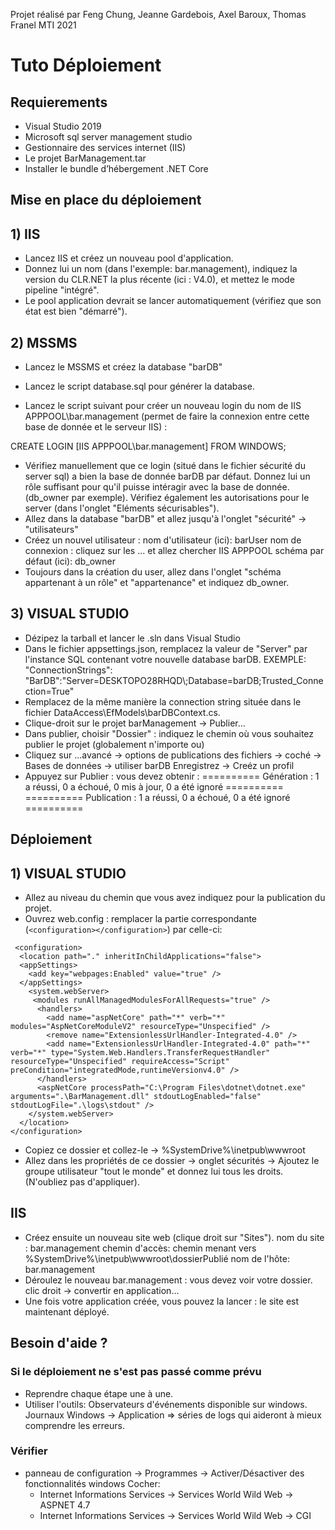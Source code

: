 ﻿Projet réalisé par Feng Chung, Jeanne Gardebois, Axel Baroux, Thomas Franel
MTI 2021

# Tuto Déploiement
## Requierements
* Visual Studio 2019
* Microsoft sql server management studio
* Gestionnaire des services internet (IIS)
* Le projet BarManagement.tar
* Installer le bundle d’hébergement .NET Core
## Mise en place du déploiement
## 1) IIS
* Lancez IIS et créez un nouveau pool d'application.
* Donnez lui un nom (dans l'exemple: bar.management), indiquez la version du CLR.NET la plus récente (ici : V4.0), et mettez le mode pipeline "intégré".
* Le pool application devrait se lancer automatiquement (vérifiez que son état est bien "démarré").

## 2) MSSMS
* Lancez le MSSMS et créez la database "barDB"
* Lancez le script database.sql pour générer la database.

* Lancez le script suivant pour créer un nouveau login du nom de IIS APPPOOL\bar.management (permet de faire la connexion entre cette base de donnée et le serveur IIS) :

 CREATE LOGIN [IIS APPPOOL\bar.management] FROM WINDOWS;
* Vérifiez manuellement que ce login (situé dans le fichier sécurité du server sql) a bien la base de donnée barDB par défaut. Donnez lui un rôle suffisant pour qu'il puisse intéragir avec la base de donnée. (db_owner par exemple). Vérifiez également les autorisations pour le server (dans l'onglet "Eléments sécurisables").
* Allez dans la database "barDB" et allez jusqu'à l'onglet "sécurité" -> "utilisateurs"
*  Créez un nouvel utilisateur :
nom d'utilisateur (ici): barUser
nom de connexion : cliquez sur les ... et allez chercher IIS APPPOOL
schéma par défaut (ici): db_owner
* Toujours dans la création du user, allez dans l'onglet "schéma appartenant à un rôle"  et "appartenance" et indiquez db_owner.

## 3) VISUAL STUDIO
* Dézipez la tarball et lancer le .sln dans Visual Studio
* Dans le fichier appsettings.json,  remplacez la valeur de "Server" par l'instance SQL contenant votre nouvelle database barDB.
EXEMPLE:
"ConnectionStrings": "BarDB":"Server=DESKTOPO28RHQD\\;Database=barDB;Trusted_Connection=True"
* Remplacez de la même manière la connection string située dans le fichier DataAccess\EfModels\barDBContext.cs.
* Clique-droit sur le projet barManagement -> Publier...
* Dans publier, choisir "Dossier" : indiquez le chemin où vous souhaitez publier le projet (globalement n'importe ou)
* Cliquez sur ...avancé 
		-> options de publications des fichiers -> coché
		-> Bases de données -> utiliser barDB
Enregistrez -> Creéz un profil
* Appuyez sur Publier : vous devez obtenir :
========== Génération : 1 a réussi, 0 a échoué, 0 mis à jour, 0 a été ignoré ==========
========== Publication : 1 a réussi, 0 a échoué, 0 a été ignoré ==========

## Déploiement
## 1) VISUAL STUDIO
* Allez au niveau du chemin que vous avez indiquez pour la publication du projet.
* Ouvrez web.config : remplacer la partie correspondante (```<configuration></configuration>```) par celle-ci: 
```
 <configuration>
  <location path="." inheritInChildApplications="false">
  <appSettings>
    <add key="webpages:Enabled" value="true" />
  </appSettings>
    <system.webServer>
     <modules runAllManagedModulesForAllRequests="true" /> 
      <handlers>
        <add name="aspNetCore" path="*" verb="*" modules="AspNetCoreModuleV2" resourceType="Unspecified" />
        <remove name="ExtensionlessUrlHandler-Integrated-4.0" />
        <add name="ExtensionlessUrlHandler-Integrated-4.0" path="*" verb="*" type="System.Web.Handlers.TransferRequestHandler" resourceType="Unspecified" requireAccess="Script" preCondition="integratedMode,runtimeVersionv4.0" />
      </handlers>
      <aspNetCore processPath="C:\Program Files\dotnet\dotnet.exe" arguments=".\BarManagement.dll" stdoutLogEnabled="false" stdoutLogFile=".\logs\stdout" />
    </system.webServer>
  </location>
</configuration>
```
* Copiez ce dossier et collez-le -> %SystemDrive%\inetpub\wwwroot
* Allez dans les propriétés de ce dossier -> onglet sécurités -> Ajoutez le groupe utilisateur "tout le monde" et donnez lui tous les droits. (N'oubliez pas d'appliquer).

## IIS
* Créez ensuite un nouveau site web (clique droit sur "Sites").
nom du site : bar.management
chemin d'accès: chemin menant vers %SystemDrive%\inetpub\wwwroot\dossierPublié
nom de l'hôte: bar.management
* Déroulez le nouveau bar.management : vous devez voir votre dossier. clic droit -> convertir en application...
* Une fois votre application créée, vous pouvez la lancer : le site est maintenant déployé.

## Besoin d'aide ?
### Si le déploiement ne s'est pas passé comme prévu
- Reprendre chaque étape une à une.
- Utiliser l'outils: Observateurs d'événements disponible sur windows. Journaux Windows -> Application => séries de logs qui aideront à mieux comprendre les erreurs.
### Vérifier
- panneau de configuration -> Programmes -> Activer/Désactiver des fonctionnalités windows
Cocher: 
	 - Internet Informations Services -> Services World Wild Web -> ASPNET 4.7 
	 - Internet Informations Services -> Services World Wild Web -> CGI